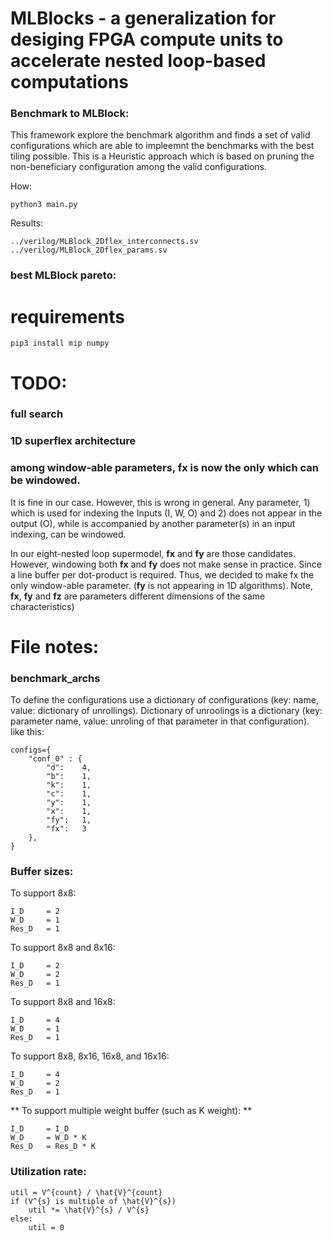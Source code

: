 # MLBlocks - a generalization for desiging FPGA compute units to accelerate nested loop-based computations 

### Benchmark to MLBlock: 
This framework explore the benchmark algorithm and finds a set of valid configurations which are able to impleemnt the benchmarks with the best tiling possible. This is a Heuristic approach which is based on pruning the non-beneficiary configuration among the valid configurations.

How:

	python3 main.py

Results: 
	
	../verilog/MLBlock_2Dflex_interconnects.sv
	../verilog/MLBlock_2Dflex_params.sv


### best MLBlock pareto:


# requirements 

    pip3 install mip numpy



# TODO:

### full search 

### 1D superflex architecture

### among window-able parameters, fx is now the only which can be windowed. 

It is fine in our case. However, this is wrong in general. Any parameter, 1) which is used for indexing the Inputs (I, W, O) and 2) does not appear in the output (O), while is accompanied by another parameter(s) in an input indexing, can be windowed. 

In our eight-nested loop supermodel, **fx** and **fy** are those candidates. However, windowing both **fx** and **fy** does not make sense in practice. Since a line buffer per dot-product is required. Thus, we decided to make fx the only window-able parameter. (**fy** is not appearing in 1D algorithms). Note, **fx**, **fy** and **fz** are parameters different dimensions of the same characteristics)

# File notes:

### benchmark_archs

To define the configurations use a dictionary of configurations (key: name, value: dictionary of unrollings). Dictionary of unroolings is a dictionary (key: parameter name, value: unroling of that parameter in that configuration). like this:

	configs={
		"conf_0" : {
			"d":	4,
			"b":	1,
			"k":	1,
			"c":	1,
			"y":	1,
			"x":	1,
			"fy":	1,
			"fx":	3
		},
	}			

### Buffer sizes:

To support 8x8:

	I_D		= 2
	W_D		= 1
	Res_D 	= 1

To support 8x8 and 8x16:

	I_D		= 2
	W_D		= 2
	Res_D 	= 1

To support 8x8 and 16x8:

	I_D		= 4
	W_D		= 1
	Res_D 	= 1

To support 8x8, 8x16, 16x8, and 16x16:

	I_D		= 4
	W_D		= 2
	Res_D 	= 1

** To support multiple weight buffer (such as K weight): **

	I_D		= I_D
	W_D		= W_D * K
	Res_D 	= Res_D * K

### Utilization rate:

	util = V^{count} / \hat{V}^{count}
	if (V^{s} is multiple of \hat{V}^{s})
		util *= \hat{V}^{s} / V^{s}
	else:
	 	util = 0

